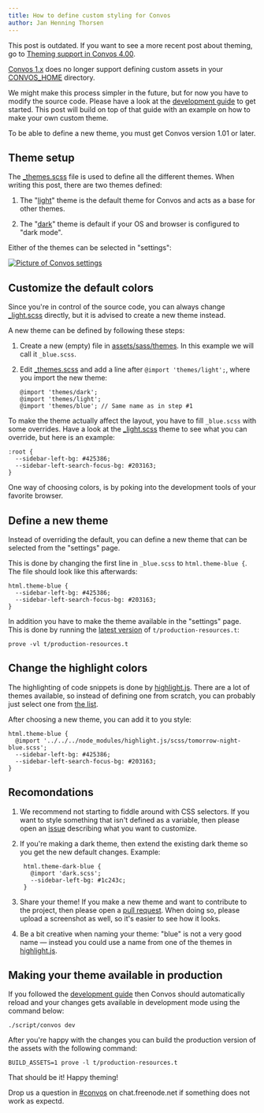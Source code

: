 ```yaml
---
title: How to define custom styling for Convos
author: Jan Henning Thorsen
---
```


This post is outdated. If you want to see a more recent post about theming,
go to [Theming support in Convos 4.00](/blog/2020/5/14/theming-support-in-4-point-oh).

<!--more-->

[Convos 1.x](/blog/2019/10/26/convos-one-point-oh) does no longer support
defining custom assets in your [CONVOS_HOME](/doc/config) directory.

We might make this process simpler in the future, but for now you have
to modify the source code. Please have a look at the
[development guide](/doc/develop) to get started. This post will
build on top of that guide with an example on how to make your own
custom theme.

To be able to define a new theme, you must get Convos version 1.01 or
later.

## Theme setup

The [_themes.scss](https://github.com/Nordaaker/convos/blob/1.01/assets/sass/_themes.scss)
file is used to define all the different themes. When writing this post, there
are two themes defined:

1. The "[light](https://github.com/Nordaaker/convos/blob/1.01/assets/sass/themes/_light.scss)"
   theme is the default theme for Convos and acts as a base for other themes.

2. The "[dark](https://github.com/Nordaaker/convos/blob/1.01/assets/sass/themes/_dark.scss)"
   theme is default if your OS and browser is configured to "dark mode".

Either of the themes can be selected in "settings":

[![Picture of Convos settings](/screenshots/2019-11-02-settings.jpg)](/screenshots/2019-11-02-settings.jpg)

## Customize the default colors

Since you're in control of the source code, you can always change
[_light.scss](https://github.com/Nordaaker/convos/blob/1.01/assets/sass/themes/_light.scss)
directly, but it is advised to create a new theme instead.

A new theme can be defined by following these steps:

1. Create a new (empty) file in [assets/sass/themes](https://github.com/Nordaaker/convos/tree/1.01/assets/sass/themes).
   In this example we will call it `_blue.scss`.

2. Edit [_themes.scss](https://github.com/Nordaaker/convos/blob/1.01/assets/sass/_themes.scss)
   and add a line after `@import 'themes/light';`, where you import the new theme:

       @import 'themes/dark';
       @import 'themes/light';
       @import 'themes/blue'; // Same name as in step #1

To make the theme actually affect the layout, you have to fill `_blue.scss` with
some overrides. Have a look at the
[_light.scss](https://github.com/Nordaaker/convos/blob/1.01/assets/sass/themes/_light.scss)
theme to see what you can override, but here is an example:

    :root {
      --sidebar-left-bg: #425386;
      --sidebar-left-search-focus-bg: #203163;
    }

One way of choosing colors, is by poking into the development tools of your favorite
browser.

## Define a new theme

Instead of overriding the default, you can define a new theme that can be selected
from the "settings" page.

This is done by changing the first line in `_blue.scss` to `html.theme-blue {`.
The file should look like this afterwards:

    html.theme-blue {
      --sidebar-left-bg: #425386;
      --sidebar-left-search-focus-bg: #203163;
    }

In addition you have to make the theme available in the "settings" page.
This is done by running the [latest version](https://github.com/Nordaaker/convos/issues/404)
of `t/production-resources.t`:

    prove -vl t/production-resources.t

## Change the highlight colors

The highlighting of code snippets is done by
[highlight.js](https://github.com/highlightjs/highlight.js). There are a lot of
themes available, so instead of defining one from scratch, you can probably
just select one from
[the list](https://github.com/highlightjs/highlight.js/tree/master/src/styles).

After choosing a new theme, you can add it to you style:

    html.theme-blue {
      @import '../../../node_modules/highlight.js/scss/tomorrow-night-blue.scss';
      --sidebar-left-bg: #425386;
      --sidebar-left-search-focus-bg: #203163;
    }

## Recomondations

1. We recommend not starting to fiddle around with CSS selectors. If you want
   to style something that isn't defined as a variable, then please open an
   [issue](https://github.com/Nordaaker/convos/issues) describing what you
   want to customize.

2. If you're making a dark theme, then extend the existing dark theme so you
   get the new default changes. Example:

        html.theme-dark-blue {
          @import 'dark.scss';
          --sidebar-left-bg: #1c243c;
        }

3. Share your theme! If you make a new theme and want to contribute to the
   project, then please open a [pull request](https://github.com/Nordaaker/convos/pulls).
   When doing so, please upload a screenshot as well, so it's easier to see
   how it looks.

4. Be a bit creative when naming your theme: "blue" is not a very good name
   &mdash; instead you could use a name from one of the themes in
   [highlight.js](https://github.com/highlightjs/highlight.js/tree/master/src/styles).

## Making your theme available in production

If you followed the [development guide](/doc/develop) then Convos should
automatically reload and your changes gets available in development mode
using the command below:

    ./script/convos dev

After you're happy with the changes you can build the production version
of the assets with the following command:

    BUILD_ASSETS=1 prove -l t/production-resources.t

That should be it! Happy theming!

Drop us a question in [#convos](irc://chat.freenode.net:6697/convos) on
chat.freenode.net if something does not work as expectd.
